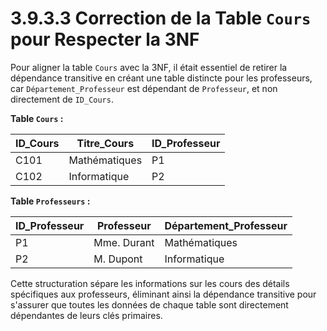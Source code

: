 # 3.9.3.3 Correction de la Table `Cours` pour Respecter la 3NF

Pour aligner la table `Cours` avec la 3NF, il était essentiel de retirer la dépendance transitive en créant une table distincte pour les professeurs, car `Département_Professeur` est dépendant de `Professeur`, et non directement de `ID_Cours`.

**Table `Cours` :**

| ID_Cours | Titre_Cours   | ID_Professeur |
| -------- | ------------- | ------------- |
| C101     | Mathématiques | P1            |
| C102     | Informatique  | P2            |

**Table `Professeurs` :**

| ID_Professeur | Professeur  | Département_Professeur |
| ------------- | ----------- | ---------------------- |
| P1            | Mme. Durant | Mathématiques          |
| P2            | M. Dupont   | Informatique           |

Cette structuration sépare les informations sur les cours des détails spécifiques aux professeurs, éliminant ainsi la dépendance transitive pour s'assurer que toutes les données de chaque table sont directement dépendantes de leurs clés primaires.